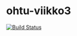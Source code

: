 # ohtu-viikko3

[![Build Status](https://travis-ci.org/Kittenshark/ohtu-viikko3.svg?branch=master)](https://travis-ci.org/Kittenshark/ohtu-viikko3)
